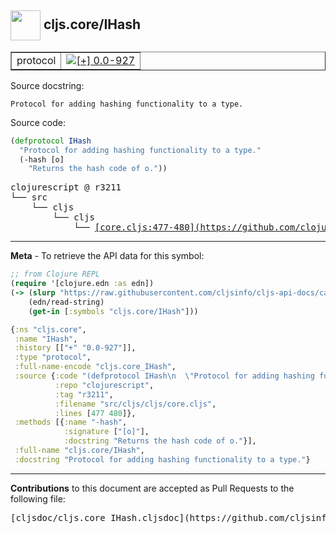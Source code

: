 ## <img width="48px" valign="middle" src="http://i.imgur.com/Hi20huC.png"> cljs.core/IHash

 <table border="1">
<tr>

<td>protocol</td>
<td><a href="https://github.com/cljsinfo/cljs-api-docs/tree/0.0-927"><img valign="middle" alt="[+] 0.0-927" src="https://img.shields.io/badge/+-0.0--927-lightgrey.svg"></a> </td>
</tr>
</table>





Source docstring:

```
Protocol for adding hashing functionality to a type.
```

Source code:

```clj
(defprotocol IHash
  "Protocol for adding hashing functionality to a type."
  (-hash [o]
    "Returns the hash code of o."))
```

 <pre>
clojurescript @ r3211
└── src
    └── cljs
        └── cljs
            └── <ins>[core.cljs:477-480](https://github.com/clojure/clojurescript/blob/r3211/src/cljs/cljs/core.cljs#L477-L480)</ins>
</pre>


---

__Meta__ - To retrieve the API data for this symbol:

```clj
;; from Clojure REPL
(require '[clojure.edn :as edn])
(-> (slurp "https://raw.githubusercontent.com/cljsinfo/cljs-api-docs/catalog/cljs-api.edn")
    (edn/read-string)
    (get-in [:symbols "cljs.core/IHash"]))
```

```clj
{:ns "cljs.core",
 :name "IHash",
 :history [["+" "0.0-927"]],
 :type "protocol",
 :full-name-encode "cljs.core_IHash",
 :source {:code "(defprotocol IHash\n  \"Protocol for adding hashing functionality to a type.\"\n  (-hash [o]\n    \"Returns the hash code of o.\"))",
          :repo "clojurescript",
          :tag "r3211",
          :filename "src/cljs/cljs/core.cljs",
          :lines [477 480]},
 :methods [{:name "-hash",
            :signature ["[o]"],
            :docstring "Returns the hash code of o."}],
 :full-name "cljs.core/IHash",
 :docstring "Protocol for adding hashing functionality to a type."}

```

---

__Contributions__ to this document are accepted as Pull Requests to the following file:

 <pre>
[cljsdoc/cljs.core_IHash.cljsdoc](https://github.com/cljsinfo/cljs-api-docs/blob/master/cljsdoc/cljs.core_IHash.cljsdoc)
</pre>

